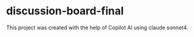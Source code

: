 # discussion-board-final
This project was created with the help of Copilot AI using claude sonnet4.
